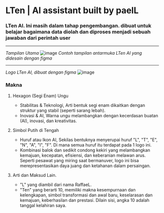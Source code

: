 # LTen | Al assistant built by paelL
### LTen AI. Ini masih dalam tahap pengembangan. dibuat untuk belajar bagaimana data diolah dan diproses menjadi sebuah jawaban dari perintah user

---

*Tampilan Utama*
![image](https://github.com/user-attachments/assets/c0a96363-87fd-4890-a2b0-66d12f930b3b)
*Contoh tampilan antarmuka LTen AI yang didesain dengan figma*

---

*Logo LTen AI, dibuat dengan figma*
![image](https://github.com/user-attachments/assets/5cf3d8a4-d59c-43c4-865c-17f9f620e4e6)

### Makna
1. Hexagon (Segi Enam) Ungu
   - Stabilitas & Teknologi, Arti bentuk segi enam dikaitkan dengan struktur yang stabil (seperti sarang lebah).
   - Inovasi & AI, Warna ungu melambangkan dengan kecerdasan buatan (AI), inovasi, dan kreativitas.

2. Simbol Putih di Tengah
   - Huruf atau Ikon AI, Sekilas bentuknya menyerupai huruf "L", "T", "E", "N", "A", "I", "F". Di mana semua huruf itu terdapat pada 1 logo ini.
   - Kombinasi balok dan sedikit condong kekiri yang melambangkan kemajuan, kecepatan, efisiensi, dan keberanian melawan arus. Seperti pesawat yang miring saat bermanuver, logo ini bisa merepresentasikan daya juang dan ketahanan dalam persaingan.
  
3. Arti dan Maksud Lain.
   - "L" yang diambil dari nama RaffaeL.
   - "Ten" yang berarti 10, memiliki makna kesempurnaan dan kelengkapan, simbol transformasi dan awal baru, keselarasan dan kemajuan, keberhasilan dan prestasi. Dilain sisi, angka 10 adalah tanggal kelahiran saya.





<!-- awokawokaowkaowk sok keren bjir -->
<!-- tapi emang beneran keren bjir aselii -->
<!-- banyak filosofinyaa batttt -->
<!-- ----------------------------------------------------- -->

